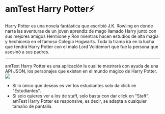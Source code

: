 # amTest Harry Potter⚡
Harry Potter es una novela fantástica que escribió J.K. Rowling en donde narra las aventuras de un joven aprendiz de mago llamado Harry junto con sus mejores amigos Hermione y Ron mientras hacen estudios de alta magia y hechicería en el famoso Colegio Hogwarts.
Toda la trama irá en la lucha que tendrá Harry Potter con el malo Lord Voldemort que fue la persona que asesinó a sus padres.
__________________________________________________________________________________________________________________________________________________________________________________
amTest Harry Potter es una aplicación la cual te mostrará con ayuda de una API JSON, los personajes que existen en el mundo mágico de Harry Potter.
<img src="./src/assets/imagen1.png" />
- Si lo único que deseas es ver los estudiantes solo da click en "Estudiantes".
- Si solo quieres ver a los de staff, solo basta con dar click en "Staff".
amTest Harry Potter es responsive, es decir, se adapta a cualquier tamaño de pantalla.
